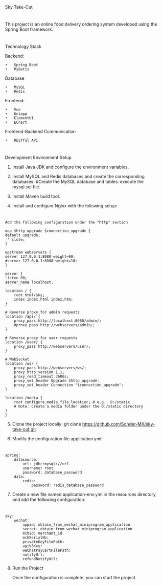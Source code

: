 Sky Take-Out
#
This project is an online food delivery ordering system developed using the Spring Boot framework.
#
Technology Stack

Backend:

	•	Spring Boot
	•	MyBatis

Database

	•	MySQL
	•	Redis

Frontend:

	•	Vue
	•	Uniapp
	•	ElementUI
    •	EChart

Frontend-Backend Communication

	•	RESTful API
#
Development Environment Setup

1. Install Java JDK and configure the environment variables.


2. Install MySQL and Redis databases and create the corresponding databases.
   #Create the MySQL database and tables: execute the mysql.sql file.


3. Install Maven build tool.


4. Install and configure Nginx with the following setup:
#
    Add the following configuration under the "http" section
    
    map $http_upgrade $connection_upgrade {
    default upgrade;
    '' close;
    }
    
    upstream webservers {
    server 127.0.0.1:8080 weight=90;
    #server 127.0.0.1:8088 weight=10;
    }
    
    server {
    listen 80;
    server_name localhost;

    location / {
        root html/sky;
        index index.html index.htm;
    }

    # Reverse proxy for admin requests
    location /api/ {
        proxy_pass http://localhost:8080/admin/;
        #proxy_pass http://webservers/admin/;
    }

    # Reverse proxy for user requests
    location /user/ {
        proxy_pass http://webservers/user/;
    }

    # WebSocket
    location /ws/ {
        proxy_pass http://webservers/ws/;
        proxy_http_version 1.1;
        proxy_read_timeout 3600s;
        proxy_set_header Upgrade $http_upgrade;
        proxy_set_header Connection "$connection_upgrade";
    }

    location /media {
        root configure_media_file_location; # e.g.: D:/static
        # Note: Create a media folder under the D:/static directory
    }
    }

5. Clone the project locally: git clone https://github.com/Sonder-MX/sky-take-out.git


6. Modify the configuration file application.yml:
#
    spring:
        datasource:
            url: jdbc:mysql://url
            username: root
            password: database_password
        data:
            redis:
                password: redis_database_password

7. Create a new file named application-env.yml in the resources directory, and add the following configuration:
#
    sky:
        wechat:
            appid: obtain_from_wechat_miniprogram_application
            secret: obtain_from_wechat_miniprogram_application
            mchid: merchant_id
            mchSerialNo:
            privateKeyFilePath:
            apiV3Key:
            weChatPayCertFilePath:
            notifyUrl:
            refundNotifyUrl:

8. Run the Project

   Once the configuration is complete, you can start the project.
	